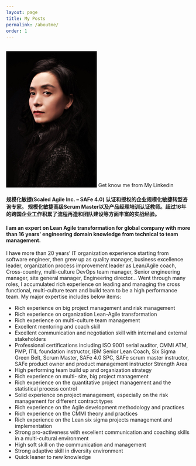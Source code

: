```yaml
---
layout: page
title: My Posts
permalink: /aboutme/
order: 1
---
```


<!-- <div class="post-content-download">
    <h1> Hi, this is about me </h1>
</div> -->
<div class="intro">
  <br />
    <img src="/images/marsha.jpg" width="248"> Get know me from <a href="https://www.linkedin.com/in/marsha-xue-08729188/"><i class="fa fa-linkedin"></i></a> My Linkedin <br>
</div>

#### 规模化敏捷(Scaled Agile Inc. – SAFe 4.0) 认证和授权的企业规模化敏捷转型咨询专家。 规模化敏捷高级Scrum Master以及产品经理培训认证教师。超过16年的跨国企业工作积累了流程再造和团队建设等方面丰富的实战经验。
#### I am an expert on Lean Agile transformation for global company with more than 16 years' engineering domain knowledge from technical to team management.



<i class="fa fa-heart"></i> I have more than 20 years’ IT organization experience starting from software engineer, then grew up as quality manager, business excellence leader, organization process improvement leader as Lean/Agile coach, Cross-country, multi-culture DevOps team manager, Senior engineering manager, site general manager, Engineering director… Went through many roles, I accumulated rich experience on leading and managing the cross functional, multi-culture team and build team to be a high performance team. My major expertise includes below items:
- Rich experience on big project management and risk management
- Rich experience on organization Lean-Agile transformation
- Rich experience on multi-culture team management
- Excellent mentoring and coach skill
- Excellent communication and negotiation skill with internal and external stakeholders
- Professional certifications including ISO 9001 serial auditor, CMMI ATM, PMP, ITIL foundation instructor, IBM Senior Lean Coach, Six Sigma Green Belt, Scrum Master, SAFe 4.0 SPC, SAFe scrum master instructor, SAFe product owner and product management instructor
Strength Area
- High performing team build up and organization strategy
- Rich experience on multi- site, big project management
- Rich experience on the quantitative project management and the statistical process control
- Solid experience on project management, especially on the risk management for different contract types
- Rich experience on the Agile development methodology and practices
- Rich experience on the CMMI theory and practices
- Rich experience on the Lean six sigma projects management and implementation
- Strong pro-activeness with excellent communication and coaching skills in a multi-cultural environment
- High soft skill on the communication and management
- Strong adaptive skill in diversity environment
- Quick leaner to new knowledge

